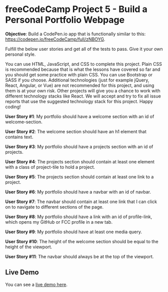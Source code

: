 # freeCodeCamp Project 5 - Build a Personal Portfolio Webpage

**Objective**: Build a CodePen.io app that is functionally similar to this: https://codepen.io/freeCodeCamp/full/zNBOYG.

Fulfill the below user stories and get all of the tests to pass. Give it your own personal style.

You can use HTML, JavaScript, and CSS to complete this project. Plain CSS is recommended because that is what the lessons have covered so far and you should get some practice with plain CSS. You can use Bootstrap or SASS if you choose. Additional technologies (just for example jQuery, React, Angular, or Vue) are not recommended for this project, and using them is at your own risk. Other projects will give you a chance to work with different technology stacks like React. We will accept and try to fix all issue reports that use the suggested technology stack for this project. Happy coding!

**User Story #1**: My portfolio should have a welcome section with an id of welcome-section.

**User Story #2**: The welcome section should have an h1 element that contains text.

**User Story #3**: My portfolio should have a projects section with an id of projects.

**User Story #4**: The projects section should contain at least one element with a class of project-tile to hold a project.

**User Story #5**: The projects section should contain at least one link to a project.

**User Story #6**: My portfolio should have a navbar with an id of navbar.

**User Story #7**: The navbar should contain at least one link that I can click on to navigate to different sections of the page.

**User Story #8**: My portfolio should have a link with an id of profile-link, which opens my GitHub or FCC profile in a new tab.

**User Story #9**: My portfolio should have at least one media query.

**User Story #10**: The height of the welcome section should be equal to the height of the viewport.

**User Story #11**: The navbar should always be at the top of the viewport.

## Live Demo

You can see a [live demo here](https://maxibide.github.io/my-web-development-journey/free-code-camp/responsive-web-design/personal-portfolio-webpage/).